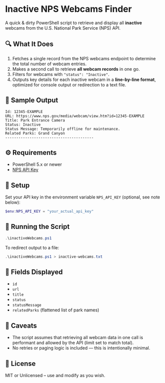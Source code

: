 # Inactive NPS Webcams Finder

A quick & dirty PowerShell script to retrieve and display all **inactive** webcams from the U.S. National Park Service (NPS) API.

## 🔍 What It Does

1. Fetches a single record from the NPS webcams endpoint to determine the total number of webcam entries.
2. Makes a second call to retrieve **all webcam records** in one go.
3. Filters for webcams with `"status": "Inactive"`.
4. Outputs key details for each inactive webcam in a **line-by-line format**, optimized for console output or redirection to a text file.

## 🧪 Sample Output

```
Id: 12345-EXAMPLE
URL: https://www.nps.gov/media/webcam/view.htm?id=12345-EXAMPLE
Title: Park Entrance Camera
Status: Inactive
Status Message: Temporarily offline for maintenance.
Related Parks: Grand Canyon
----------------------------------------
```

## ⚙️ Requirements

- PowerShell 5.x or newer
- [NPS API Key](https://www.nps.gov/subjects/developer/get-started.htm)

## 🔐 Setup

Set your API key in the environment variable `NPS_API_KEY` (optional, see note below):

```powershell
$env:NPS_API_KEY = "your_actual_api_key"
```

## 🚀 Running the Script

```powershell
.\inactiveWebcams.ps1
```

To redirect output to a file:

```powershell
.\inactiveWebcams.ps1 > inactive-webcams.txt
```

## 📝 Fields Displayed

- `id`
- `url`
- `title`
- `status`
- `statusMessage`
- `relatedParks` (flattened list of park names)

## 🧼 Caveats

- The script assumes that retrieving all webcam data in one call is performant and allowed by the API (limit set to match total).
- No retries or paging logic is included — this is intentionally minimal.

## 📄 License

MIT or Unlicensed – use and modify as you wish.

